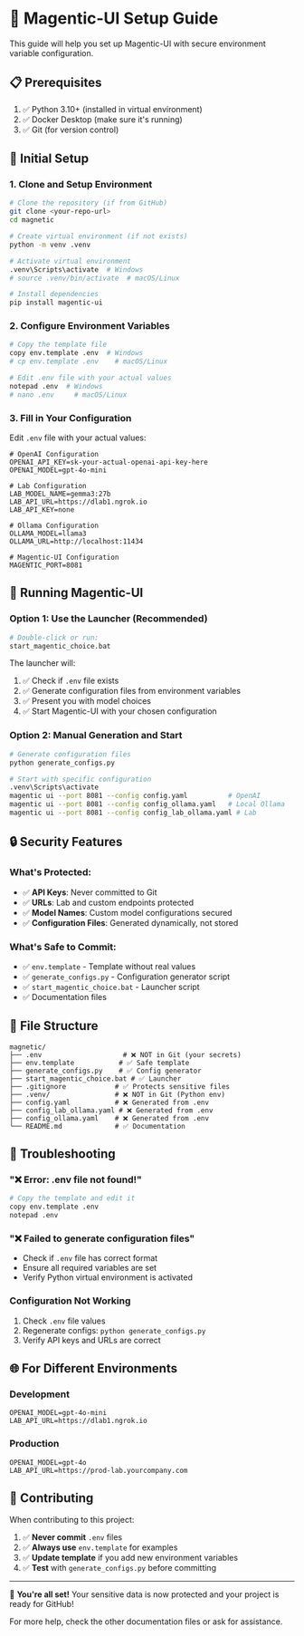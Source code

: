 # 🚀 Magentic-UI Setup Guide

This guide will help you set up Magentic-UI with secure environment variable configuration.

## 📋 Prerequisites

1. ✅ Python 3.10+ (installed in virtual environment)
2. ✅ Docker Desktop (make sure it's running)
3. ✅ Git (for version control)

## 🔧 Initial Setup

### 1. Clone and Setup Environment

```bash
# Clone the repository (if from GitHub)
git clone <your-repo-url>
cd magnetic

# Create virtual environment (if not exists)
python -m venv .venv

# Activate virtual environment
.venv\Scripts\activate  # Windows
# source .venv/bin/activate  # macOS/Linux

# Install dependencies
pip install magentic-ui
```

### 2. Configure Environment Variables

```bash
# Copy the template file
copy env.template .env  # Windows
# cp env.template .env    # macOS/Linux

# Edit .env file with your actual values
notepad .env  # Windows
# nano .env     # macOS/Linux
```

### 3. Fill in Your Configuration

Edit `.env` file with your actual values:

```env
# OpenAI Configuration
OPENAI_API_KEY=sk-your-actual-openai-api-key-here
OPENAI_MODEL=gpt-4o-mini

# Lab Configuration  
LAB_MODEL_NAME=gemma3:27b
LAB_API_URL=https://dlab1.ngrok.io
LAB_API_KEY=none

# Ollama Configuration
OLLAMA_MODEL=llama3
OLLAMA_URL=http://localhost:11434

# Magentic-UI Configuration
MAGENTIC_PORT=8081
```

## 🚀 Running Magentic-UI

### Option 1: Use the Launcher (Recommended)

```bash
# Double-click or run:
start_magentic_choice.bat
```

The launcher will:
1. ✅ Check if `.env` file exists
2. ✅ Generate configuration files from environment variables
3. ✅ Present you with model choices
4. ✅ Start Magentic-UI with your chosen configuration

### Option 2: Manual Generation and Start

```bash
# Generate configuration files
python generate_configs.py

# Start with specific configuration
.venv\Scripts\activate
magentic ui --port 8081 --config config.yaml          # OpenAI
magentic ui --port 8081 --config config_ollama.yaml   # Local Ollama
magentic ui --port 8081 --config config_lab_ollama.yaml # Lab
```

## 🔒 Security Features

### What's Protected:
- ✅ **API Keys**: Never committed to Git
- ✅ **URLs**: Lab and custom endpoints protected
- ✅ **Model Names**: Custom model configurations secured
- ✅ **Configuration Files**: Generated dynamically, not stored

### What's Safe to Commit:
- ✅ `env.template` - Template without real values
- ✅ `generate_configs.py` - Configuration generator script
- ✅ `start_magentic_choice.bat` - Launcher script
- ✅ Documentation files

## 📂 File Structure

```
magnetic/
├── .env                    # ❌ NOT in Git (your secrets)
├── env.template           # ✅ Safe template
├── generate_configs.py    # ✅ Config generator
├── start_magentic_choice.bat # ✅ Launcher
├── .gitignore            # ✅ Protects sensitive files
├── .venv/                # ❌ NOT in Git (Python env)
├── config.yaml           # ❌ Generated from .env
├── config_lab_ollama.yaml # ❌ Generated from .env
├── config_ollama.yaml    # ❌ Generated from .env
└── README.md             # ✅ Documentation
```

## 🔧 Troubleshooting

### "❌ Error: .env file not found!"
```bash
# Copy the template and edit it
copy env.template .env
notepad .env
```

### "❌ Failed to generate configuration files"
- Check if `.env` file has correct format
- Ensure all required variables are set
- Verify Python virtual environment is activated

### Configuration Not Working
1. Check `.env` file values
2. Regenerate configs: `python generate_configs.py`
3. Verify API keys and URLs are correct

## 🌐 For Different Environments

### Development
```env
OPENAI_MODEL=gpt-4o-mini
LAB_API_URL=https://dlab1.ngrok.io
```

### Production
```env
OPENAI_MODEL=gpt-4o
LAB_API_URL=https://prod-lab.yourcompany.com
```

## 🤝 Contributing

When contributing to this project:

1. ✅ **Never commit** `.env` files
2. ✅ **Always use** `env.template` for examples
3. ✅ **Update template** if you add new environment variables
4. ✅ **Test** with `generate_configs.py` before committing

---

🎉 **You're all set!** Your sensitive data is now protected and your project is ready for GitHub!

For more help, check the other documentation files or ask for assistance. 